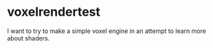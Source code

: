 # voxelrendertest
I want to try to make a simple voxel engine in an attempt to learn more about shaders.

